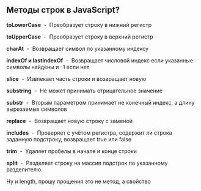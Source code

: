 ## Методы строк в JavaScript?

**toLowerCase** &nbsp;-&nbsp; Преобразует строку в нижний регистр

**toUpperCase** &nbsp;-&nbsp; Преобразует строку в верхний регистр

**charAt** &nbsp;-&nbsp; Возвращает символ по указанному индексу

**indexOf и lastIndexOf** &nbsp;-&nbsp; Возвращает числовой индекс если указанные символы найдены и -1 если нет

**slice** &nbsp;-&nbsp; Извлекает часть строки и возвращает новую

**substring** &nbsp;-&nbsp; Не может принимать отрицательное значение

**substr** &nbsp;-&nbsp; Вторым параметром принимает не конечный индекс, а длину вырезаемых символов

**replace** &nbsp;-&nbsp; Возвращает новую строку с заменой

**includes** &nbsp;-&nbsp; Проверяет с учётом регистра, содержит ли строка заданную подстроку, возвращает true или false

**trim** &nbsp;-&nbsp; Удаляет пробелы в начале и конце строки

**split** &nbsp;-&nbsp; Разделяет строку на массив подстрок по указанному разделителю.

Ну и length, прошу прощения это не метод, а свойство

